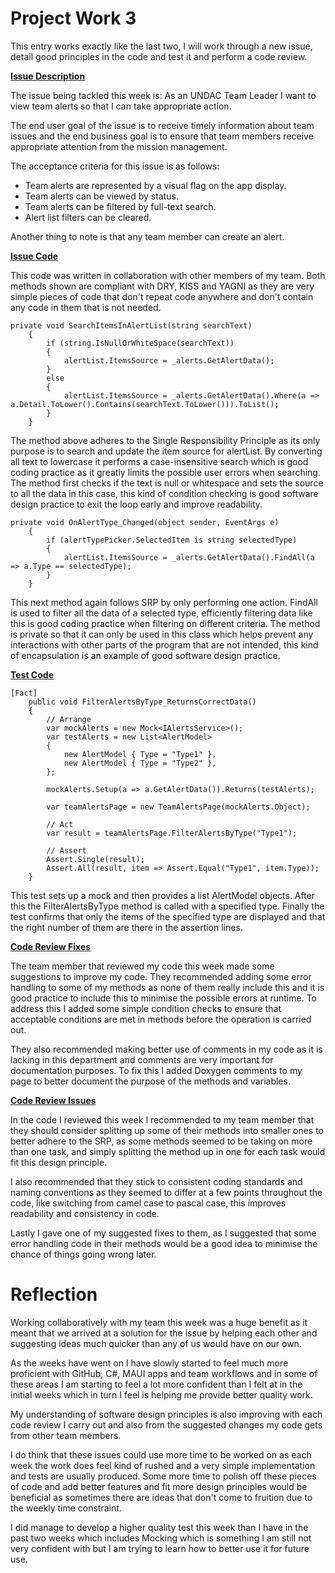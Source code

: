 # Project Work 3

This entry works exactly like the last two, I will work through a new issue, detail good principles in the code and test it and perform a code review.

**<ins>Issue Description<ins>**

The issue being tackled this week is: As an UNDAC Team Leader I want to view team alerts so that I can take appropriate action.

The end user goal of the issue is to receive timely information about team issues and the end business goal is to ensure that team members receive appropriate attention from the mission management.

The acceptance criteria for this issue is as follows: 
* Team alerts are represented by a visual flag on the app display.
* Team alerts can be viewed by status.
* Team alerts can be filtered by full-text search.
* Alert list filters can be cleared.

Another thing to note is that any team member can create an alert.

**<ins>Issue Code<ins>**

This code was written in collaboration with other members of my team.  Both methods shown are compliant with DRY, KISS and YAGNI as they are very simple pieces of code that don't repeat code anywhere and don't contain any code in them that is not needed.

```
private void SearchItemsInAlertList(string searchText)
    {
        if (string.IsNullOrWhiteSpace(searchText))
        {
            alertList.ItemsSource = _alerts.GetAlertData();
        }
        else
        {
            alertList.ItemsSource = _alerts.GetAlertData().Where(a => a.Detail.ToLower().Contains(searchText.ToLower())).ToList();
        }
    }
```

The method above adheres to the Single Responsibility Principle as its only purpose is to search and update the item source for alertList.  By converting all text to lowercase it performs a case-insensitive search which is good coding practice as it greatly limits the possible user errors when searching.  The method first checks if the text is null or whitespace and sets the source to all the data in this case, this kind of condition checking is good software design practice to exit the loop early and improve readability.

```
private void OnAlertType_Changed(object sender, EventArgs e)
    {
        if (alertTypePicker.SelectedItem is string selectedType)
        {
            alertList.ItemsSource = _alerts.GetAlertData().FindAll(a => a.Type == selectedType);
        }
    }
```

This next method again follows SRP by only performing one action.  FindAll is used to filter all the data of a selected type, efficiently filtering data like this is good coding practice when filtering on different criteria.  The method is private so that it can only be used in this class which helps prevent any interactions with other parts of the program that are not intended, this kind of encapsulation is an example of good software design practice.

**<ins>Test Code<ins>**

```
[Fact]
    public void FilterAlertsByType_ReturnsCorrectData()
    {
        // Arrange
        var mockAlerts = new Mock<IAlertsService>();
        var testAlerts = new List<AlertModel>
        {
            new AlertModel { Type = "Type1" },
            new AlertModel { Type = "Type2" },
        };

        mockAlerts.Setup(a => a.GetAlertData()).Returns(testAlerts);

        var teamAlertsPage = new TeamAlertsPage(mockAlerts.Object);

        // Act
        var result = teamAlertsPage.FilterAlertsByType("Type1");

        // Assert
        Assert.Single(result);
        Assert.All(result, item => Assert.Equal("Type1", item.Type));
    }
```

This test sets up a mock and then provides a list AlertModel objects.  After this the FilterAlertsByType method is called with a specified type.  Finally the test confirms that only the items of the specified type are displayed and that the right number of them are there in the assertion lines.

**<ins>Code Review Fixes<ins>**

The team member that reviewed my code this week made some suggestions to improve my code.  They recommended adding some error handling to some of my methods as none of them really include this and it is good practice to include this to minimise the possible errors at runtime.  To address this I added some simple condition checks to ensure that acceptable conditions are met in methods before the operation is carried out.

They also recommended making better use of comments in my code as it is lacking in this department and comments are very important for documentation purposes.  To fix this I added Doxygen comments to my page to better document the purpose of the methods and variables.

**<ins>Code Review Issues<ins>**

In the code I reviewed this week I recommended to my team member that they should consider splitting up some of their methods into smaller ones to better adhere to the SRP, as some methods seemed to be taking on more than one task, and simply splitting the method up in one for each task would fit this design principle.

I also recommended that they stick to consistent coding standards and naming conventions as they seemed to differ at a few points throughout the code, like switching from camel case to pascal case, this improves readability and consistency in code.

Lastly I gave one of my suggested fixes to them, as I suggested that some error handling code in their methods would be a good idea to minimise the chance of things going wrong later.

# Reflection

Working collaboratively with my team this week was a huge benefit as it meant that we arrived at a solution for the issue by helping each other and suggesting ideas much quicker than any of us would have on our own.

As the weeks have went on I have slowly started to feel much more proficient with GitHub, C#, MAUI apps and team workflows and in some of these areas I am starting to feel a lot more confident than I felt at in the initial weeks which in turn I feel is helping me provide better quality work.

My understanding of software design principles is also improving with each code review I carry out and also from the suggested changes my code gets from other team members.

I do think that these issues could use more time to be worked on as each week the work does feel kind of rushed and a very simple implementation and tests are usually produced.  Some more time to polish off these pieces of code and add better features and fit more design principles would be beneficial as sometimes there are ideas that don't come to fruition due to the weekly time constraint.

I did manage to develop a higher quality test this week than I have in the past two weeks which includes Mocking which is something I am still not very confident with but I am trying to learn how to better use it for future use.
